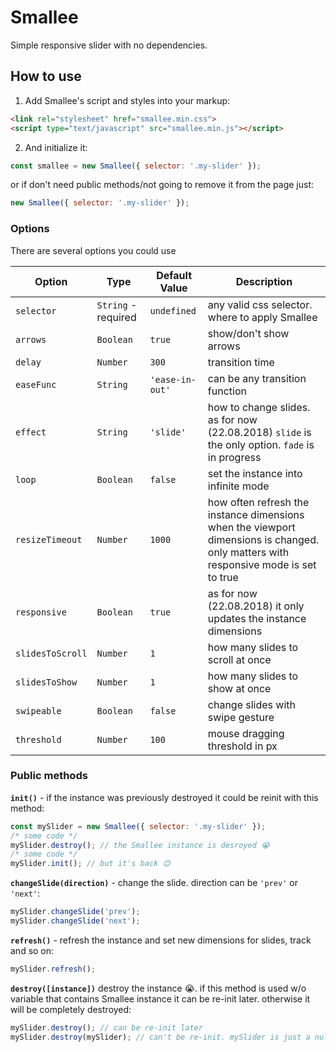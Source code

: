 # Smallee

Simple responsive slider with no dependencies.

## How to use

1. Add Smallee's script and styles into your markup:

```html
<link rel="stylesheet" href="smallee.min.css">
<script type="text/javascript" src="smallee.min.js"></script>
```

2. And initialize it:

```js
const smallee = new Smallee({ selector: '.my-slider' });
```

or if don't need public methods/not going to remove it from the page just:

```js
new Smallee({ selector: '.my-slider' });
```

### Options

There are several options you could use

| Option           | Type                | Default Value   | Description                                                                                                                         |
| ---------------- | ------------------- | --------------- | ----------------------------------------------------------------------------------------------------------------------------------- |
| `selector`       | `String` - required | `undefined`     | any valid css selector. where to apply Smallee                                                                                      |
| `arrows`         | `Boolean`           | `true`          | show/don't show arrows                                                                                                              |
| `delay`          | `Number`            | `300`           | transition time                                                                                                                     |
| `easeFunc`       | `String`            | `'ease-in-out'` | can be any transition function                                                                                                      |
| `effect`         | `String`            | `'slide'`       | how to change slides. as for now (22.08.2018) `slide` is the only option. `fade` is in progress                                     |
| `loop`           | `Boolean`           | `false`         | set the instance into infinite mode                                                                                                 |
| `resizeTimeout`  | `Number`            | `1000`          | how often refresh the instance dimensions when the viewport dimensions is changed. only matters with responsive mode is set to true |
| `responsive`     | `Boolean`           | `true`          | as for now (22.08.2018) it only updates the instance dimensions                                                                     |
| `slidesToScroll` | `Number`            | `1`             | how many slides to scroll at once                                                                                                   |
| `slidesToShow`   | `Number`            | `1`             | how many slides to show at once                                                                                                     |
| `swipeable`      | `Boolean`           | `false`         | change slides with swipe gesture                                                                                                    |
| `threshold`      | `Number`            | `100`           | mouse dragging threshold in px                                                                                                      |

### Public methods

**`init()`** - if the instance was previously destroyed it could be reinit with this method:

```js
const mySlider = new Smallee({ selector: '.my-slider' });
/* some code */
mySlider.destroy(); // the Smallee instance is desroyed 😭
/* some code */
mySlider.init(); // but it's back 😊
```

**`changeSlide(direction)`** - change the slide. direction can be `'prev'` or `'next'`:

```js
mySlider.changeSlide('prev');
mySlider.changeSlide('next');
```

**`refresh()`** - refresh the instance and set new dimensions for slides, track and so on:

```js
mySlider.refresh();
```

**`destroy([instance])`** destroy the instance 😭. if this method is used w/o variable that contains Smallee instance it can be re-init later. otherwise it will be completely destroyed:

```js
mySlider.destroy(); // can be re-init later
mySlider.destroy(mySlider); // can't be re-init. mySlider is just a null it this case
```
